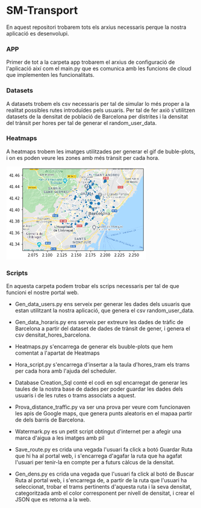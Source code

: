 # SM-Transport

En aquest repositori trobarem tots els arxius necessaris perque la nostra aplicació es desenvolupi. 

### APP
Primer de tot a la carpeta app trobarem el arxius de configuració de l'aplicació així com el main.py que es comunica amb les funcions de cloud que implementen les funcionalitats.

### Datasets
A datasets trobem els csv necessaris per tal de simular lo més proper a la realitat possibles rutes introduïdes pels usuaris. Per tal de fer axiò s'utilitzen datasets de la densitat de població de Barcelona per distrites i la densitat del trànsit per hores per tal de generar el random_user_data.

### Heatmaps
A heatmaps trobem les imatges utilitzades per generar el gif de buble-plots, i on es poden veure les zones amb més trànsit per cada hora.

![](heatmaps/00.png)

### Scripts

En aquesta carpeta podem trobar els scrips necessaris per tal de que funcioni el nostre portal web.

- Gen_data_users.py ens serveix per generar les dades dels usuaris que estan utilitzant la nostra aplicació, que genera el csv random_user_data.

- Gen_data_horaris.py ens serveix per extreure les dades de tràfic de Barcelona a partir del dataset de dades de trànsit de gener, i genera el csv densitat_hores_barcelona.

- Heatmaps.py s'encarrega de generar els buuble-plots que hem comentat a l'apartat de Heatmaps

- Hora_script.py s'encarrega d'insertar a la taula d'hores_tram els trams per cada hora amb l'ajuda del scheduler.

- Database Creation_Sql conté el codi en sql encarregat de generar les taules de la nostra base de dades per poder guardar les dades dels usuaris i de les rutes o trams associats a aquest.

- Prova_distance_traffic.py va ser una prova per veure com funcionaven les apis de Google maps, que genera punts aleatoris en el mapaa partir de dels barris de Barcelona.

- Watermark.py es un petit script obtingut d'internet per a afegir una marca d'aigua a les imatges amb pil

- Save_route.py es crida una vegada l'usuari fa click a botó Guardar Ruta que hi ha al portal web, i s'encarrega d'agafar la ruta que ha agafat l'usuari per tenir-la en compte per a futurs càlcus de la densitat.

- Gen_dens.py es crida una vegada que l'usuari fa click al botó de Buscar Ruta al portal web, i s'encarrega de, a partir de la ruta que l'usuari ha seleccionat, trobar el trams pertinents d'aquesta ruta i la seva densitat, categoritzada amb el color corresponent per nivell de densitat, i crear el JSON que es retorna a la web.



